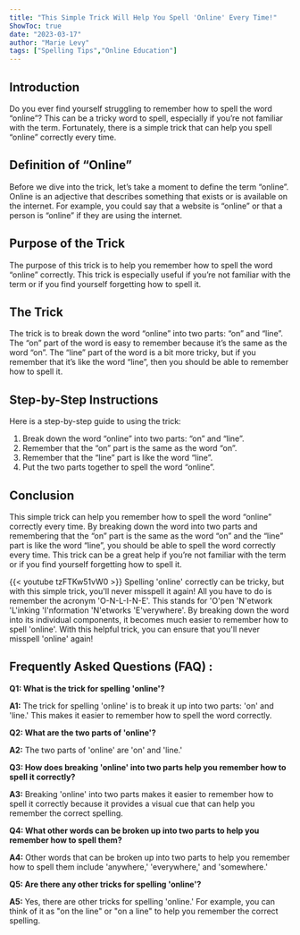 ```yaml
---
title: "This Simple Trick Will Help You Spell 'Online' Every Time!"
ShowToc: true 
date: "2023-03-17"
author: "Marie Levy" 
tags: ["Spelling Tips","Online Education"]
---
```

## Introduction 
Do you ever find yourself struggling to remember how to spell the word “online”? This can be a tricky word to spell, especially if you’re not familiar with the term. Fortunately, there is a simple trick that can help you spell “online” correctly every time. 

## Definition of “Online”
Before we dive into the trick, let’s take a moment to define the term “online”. Online is an adjective that describes something that exists or is available on the internet. For example, you could say that a website is “online” or that a person is “online” if they are using the internet. 

## Purpose of the Trick
The purpose of this trick is to help you remember how to spell the word “online” correctly. This trick is especially useful if you’re not familiar with the term or if you find yourself forgetting how to spell it. 

## The Trick
The trick is to break down the word “online” into two parts: “on” and “line”. The “on” part of the word is easy to remember because it’s the same as the word “on”. The “line” part of the word is a bit more tricky, but if you remember that it’s like the word “line”, then you should be able to remember how to spell it. 

## Step-by-Step Instructions
Here is a step-by-step guide to using the trick: 
1. Break down the word “online” into two parts: “on” and “line”. 
2. Remember that the “on” part is the same as the word “on”. 
3. Remember that the “line” part is like the word “line”. 
4. Put the two parts together to spell the word “online”. 

## Conclusion 
This simple trick can help you remember how to spell the word “online” correctly every time. By breaking down the word into two parts and remembering that the “on” part is the same as the word “on” and the “line” part is like the word “line”, you should be able to spell the word correctly every time. This trick can be a great help if you’re not familiar with the term or if you find yourself forgetting how to spell it.

{{< youtube tzFTKw51vW0 >}} 
Spelling 'online' correctly can be tricky, but with this simple trick, you'll never misspell it again! All you have to do is remember the acronym 'O-N-L-I-N-E'. This stands for 'O'pen 'N'etwork 'L'inking 'I'nformation 'N'etworks 'E'verywhere'. By breaking down the word into its individual components, it becomes much easier to remember how to spell 'online'. With this helpful trick, you can ensure that you'll never misspell 'online' again!

## Frequently Asked Questions (FAQ) :
**Q1: What is the trick for spelling 'online'?**

**A1:** The trick for spelling 'online' is to break it up into two parts: 'on' and 'line.' This makes it easier to remember how to spell the word correctly.

**Q2: What are the two parts of 'online'?**

**A2:** The two parts of 'online' are 'on' and 'line.'

**Q3: How does breaking 'online' into two parts help you remember how to spell it correctly?**

**A3:** Breaking 'online' into two parts makes it easier to remember how to spell it correctly because it provides a visual cue that can help you remember the correct spelling.

**Q4: What other words can be broken up into two parts to help you remember how to spell them?**

**A4:** Other words that can be broken up into two parts to help you remember how to spell them include 'anywhere,' 'everywhere,' and 'somewhere.'

**Q5: Are there any other tricks for spelling 'online'?**

**A5:** Yes, there are other tricks for spelling 'online.' For example, you can think of it as "on the line" or "on a line" to help you remember the correct spelling.





